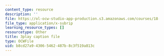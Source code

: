 ```yaml
---
content_type: resource
description: ''
file: https://ol-ocw-studio-app-production.s3.amazonaws.com/courses/18-02-multivariable-calculus-fall-2007/b8cd27a943065462487b8c3f519a813c_24v9onS9Kcg.srt
file_type: application/x-subrip
learning_resource_types: []
resourcetype: Other
title: 3play caption file
type: OCWFile
uid: b8cd27a9-4306-5462-487b-8c3f519a813c
---
```

